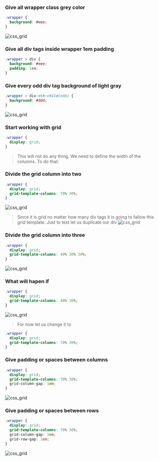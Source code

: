 ### Give all wrapper class grey color

```css
.wrapper {
  background: #eee;
}
```

![css_grid](./DOC/css_grid_1.png)

### Give all div tags inside wrapper 1em padding

```css
.wrapper > div {
  background: #eee;
  padding: 1em;
}
```

### Give every odd div tag background of light gray

```css
.wrapper > div:nth-child(odd) {
  background: #ddd;
}
```

![css_grid](./DOC/css_grid_2.png)

### Start working with grid

```css
.wrapper {
  display: grid;
}
```

> This will not do any thing. We need to define the width of the columns. To do that:

### Divide the grid column into two

```css
.wrapper {
  display: grid;
  grid-template-columns: 70% 30%;
}
```

![css_grid](./DOC/css_grid_3.png)

> Since it is grid no matter how many div tags it is going to fallow this grid template. Just to test let us duplicate our div
> ![css_grid](./DOC/css_grid_4.png)

### Divide the grid column into three

```css
.wrapper {
  display: grid;
  grid-template-columns: 40% 30% 30%;
}
```

![css_grid](./DOC/css_grid_5.png)

### What will hapen if

```css
.wrapper {
  display: grid;
  grid-template-columns: 40% 30%;
}
```

![css_grid](./DOC/css_grid_6.png)

> For now let us change it to

```css
.wrapper {
  display: grid;
  grid-template-columns: 70% 30%;
}
```

### Give padding or spaces between columns

```css
.wrapper {
  display: grid;
  grid-template-columns: 70% 30%;
  grid-column-gap: 1em;
}
```

![css_grid](./DOC/css_grid_7.png)

### Give padding or spaces between rows

```css
.wrapper {
  display: grid;
  grid-template-columns: 70% 30%;
  grid-column-gap: 1em;
  grid-row-gap: 1em;
}
```
![css_grid](./DOC/css_grid_7.png)